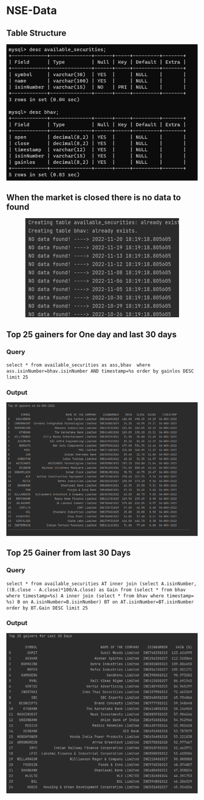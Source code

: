 # NSE-Data
## Table Structure
<p align="center">
    <img src =https://github.com/Ayush19-01/NSE-Data/blob/main/Table%20Structure.png>
</p>

## When the market is closed there is no data to found

<p align="center">
    <img src =https://github.com/Ayush19-01/NSE-Data/blob/main/creation%20and%20404.png>
</p>

## Top 25 gainers for One day and last 30 days
### Query
```mysql
select * from available_securities as ass,bhav  where ass.isinNumber=bhav.isinNumber AND timestamp=%s order by gainlos DESC limit 25
```

### Output

<p align="center">
    <img src =https://github.com/Ayush19-01/NSE-Data/blob/main/output%20format.png>
</p>



## Top 25 Gainer from last 30 Days
### Query 
``` mysql
select * from available_securities AT inner join (select A.isinNumber,((B.close - A.close)*100/A.close) as Gain from (select * from bhav where timestamp=%s) A inner join (select * from bhav where timestamp= %s) B on A.isinNumber=B.isinNumber) BT on AT.isinNumber=BT.isinNumber order by BT.Gain DESC limit 25
```

### Output
<p align="center">
    <img src =https://github.com/Ayush19-01/NSE-Data/blob/main/gainslast30.png>
</p>

